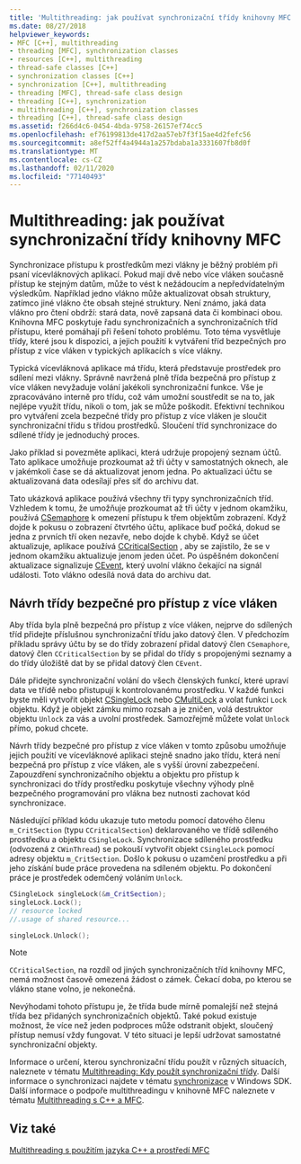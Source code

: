 ```yaml
---
title: 'Multithreading: jak používat synchronizační třídy knihovny MFC'
ms.date: 08/27/2018
helpviewer_keywords:
- MFC [C++], multithreading
- threading [MFC], synchronization classes
- resources [C++], multithreading
- thread-safe classes [C++]
- synchronization classes [C++]
- synchronization [C++], multithreading
- threading [MFC], thread-safe class design
- threading [C++], synchronization
- multithreading [C++], synchronization classes
- threading [C++], thread-safe class design
ms.assetid: f266d4c6-0454-4bda-9758-26157ef74cc5
ms.openlocfilehash: ef76199813de417d2aa57eb7f3f15ae4d2fefc56
ms.sourcegitcommit: a8ef52ff4a4944a1a257bdaba1a3331607fb8d0f
ms.translationtype: MT
ms.contentlocale: cs-CZ
ms.lasthandoff: 02/11/2020
ms.locfileid: "77140493"
---
```

# <a name="multithreading-how-to-use-the-mfc-synchronization-classes"></a>Multithreading: jak používat synchronizační třídy knihovny MFC

Synchronizace přístupu k prostředkům mezi vlákny je běžný problém při psaní vícevláknových aplikací. Pokud mají dvě nebo více vláken současně přístup ke stejným datům, může to vést k nežádoucím a nepředvídatelným výsledkům. Například jedno vlákno může aktualizovat obsah struktury, zatímco jiné vlákno čte obsah stejné struktury. Není známo, jaká data vlákno pro čtení obdrží: stará data, nově zapsaná data či kombinaci obou. Knihovna MFC poskytuje řadu synchronizačních a synchronizačních tříd přístupu, které pomáhají při řešení tohoto problému. Toto téma vysvětluje třídy, které jsou k dispozici, a jejich použití k vytváření tříd bezpečných pro přístup z více vláken v typických aplikacích s více vlákny.

Typická vícevláknová aplikace má třídu, která představuje prostředek pro sdílení mezi vlákny. Správně navržená plně třída bezpečná pro přístup z více vláken nevyžaduje volání jakékoli synchronizační funkce. Vše je zpracováváno interně pro třídu, což vám umožní soustředit se na to, jak nejlépe využít třídu, nikoli o tom, jak se může poškodit. Efektivní technikou pro vytváření zcela bezpečné třídy pro přístup z více vláken je sloučit synchronizační třídu s třídou prostředků. Sloučení tříd synchronizace do sdílené třídy je jednoduchý proces.

Jako příklad si povezměte aplikaci, která udržuje propojený seznam účtů. Tato aplikace umožňuje prozkoumat až tři účty v samostatných oknech, ale v jakémkoli čase se dá aktualizovat jenom jedna. Po aktualizaci účtu se aktualizovaná data odesílají přes síť do archivu dat.

Tato ukázková aplikace používá všechny tři typy synchronizačních tříd. Vzhledem k tomu, že umožňuje prozkoumat až tři účty v jednom okamžiku, používá [CSemaphore](../mfc/reference/csemaphore-class.md) k omezení přístupu k třem objektům zobrazení. Když dojde k pokusu o zobrazení čtvrtého účtu, aplikace buď počká, dokud se jedna z prvních tří oken nezavře, nebo dojde k chybě. Když se účet aktualizuje, aplikace používá [CCriticalSection](../mfc/reference/ccriticalsection-class.md) , aby se zajistilo, že se v jednom okamžiku aktualizuje jenom jeden účet. Po úspěšném dokončení aktualizace signalizuje [CEvent](../mfc/reference/cevent-class.md), který uvolní vlákno čekající na signál události. Toto vlákno odesílá nová data do archivu dat.

## <a name="_mfc_designing_a_thread.2d.safe_class"></a>Návrh třídy bezpečné pro přístup z více vláken

Aby třída byla plně bezpečná pro přístup z více vláken, nejprve do sdílených tříd přidejte příslušnou synchronizační třídu jako datový člen. V předchozím příkladu správy účtu by se do třídy zobrazení přidal datový člen `CSemaphore`, datový člen `CCriticalSection` by se přidal do třídy s propojenými seznamy a do třídy úložiště dat by se přidal datový člen `CEvent`.

Dále přidejte synchronizační volání do všech členských funkcí, které upraví data ve třídě nebo přistupují k kontrolovanému prostředku. V každé funkci byste měli vytvořit objekt [CSingleLock](../mfc/reference/csinglelock-class.md) nebo [CMultiLock](../mfc/reference/cmultilock-class.md) a volat funkci `Lock` objektu. Když je objekt zámku mimo rozsah a je zničen, volá destruktor objektu `Unlock` za vás a uvolní prostředek. Samozřejmě můžete volat `Unlock` přímo, pokud chcete.

Návrh třídy bezpečné pro přístup z více vláken v tomto způsobu umožňuje jejich použití ve vícevláknové aplikaci stejně snadno jako třídu, která není bezpečná pro přístup z více vláken, ale s vyšší úrovní zabezpečení. Zapouzdření synchronizačního objektu a objektu pro přístup k synchronizaci do třídy prostředku poskytuje všechny výhody plně bezpečného programování pro vlákna bez nutnosti zachovat kód synchronizace.

Následující příklad kódu ukazuje tuto metodu pomocí datového členu `m_CritSection` (typu `CCriticalSection`) deklarovaného ve třídě sdíleného prostředku a objektu `CSingleLock`. Synchronizace sdíleného prostředku (odvozená z `CWinThread`) se pokouší vytvořit objekt `CSingleLock` pomocí adresy objektu `m_CritSection`. Došlo k pokusu o uzamčení prostředku a při jeho získání bude práce provedena na sdíleném objektu. Po dokončení práce je prostředek odemčený voláním `Unlock`.

```cpp
CSingleLock singleLock(&m_CritSection);
singleLock.Lock();
// resource locked
//.usage of shared resource...

singleLock.Unlock();
```

> [!NOTE]
> `CCriticalSection`, na rozdíl od jiných synchronizačních tříd knihovny MFC, nemá možnost časově omezená žádost o zámek. Čekací doba, po kterou se vlákno stane volno, je nekonečná.

Nevýhodami tohoto přístupu je, že třída bude mírně pomalejší než stejná třída bez přidaných synchronizačních objektů. Také pokud existuje možnost, že více než jeden podproces může odstranit objekt, sloučený přístup nemusí vždy fungovat. V této situaci je lepší udržovat samostatné synchronizační objekty.

Informace o určení, kterou synchronizační třídu použít v různých situacích, naleznete v tématu [Multithreading: Kdy použít synchronizační třídy](multithreading-when-to-use-the-synchronization-classes.md). Další informace o synchronizaci najdete v tématu [synchronizace](/windows/win32/Sync/synchronization) v Windows SDK. Další informace o podpoře multithreadingu v knihovně MFC naleznete v tématu [Multithreading s C++ a MFC](multithreading-with-cpp-and-mfc.md).

## <a name="see-also"></a>Viz také

[Multithreading s použitím jazyka C++ a prostředí MFC](multithreading-with-cpp-and-mfc.md)
